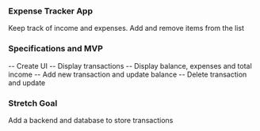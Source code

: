### Expense Tracker App

Keep track of income and expenses. Add and remove items from the list

### Specifications and MVP
-- Create UI
-- Display transactions
-- Display balance, expenses and total income
-- Add new transaction and update balance
-- Delete transaction and update

### Stretch Goal
Add a backend and database to store transactions
